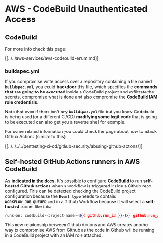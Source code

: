 # AWS - CodeBuild Unauthenticated Access

## CodeBuild

For more info check this page:

[[../../aws-services/aws-codebuild-enum.md]]

### buildspec.yml

If you compromise write access over a repository containing a file named **`buildspec.yml`**, you could **backdoor** this file, which specifies the **commands that are going to be executed** inside a CodeBuild project and exfiltrate the secrets, compromise what is done and also compromise the **CodeBuild IAM role credentials**.

Note that even if there isn't any **`buildspec.yml`** file but you know Codebuild is being used (or a different CI/CD) **modifying some legit code** that is going to be executed can also get you a reverse shell for example.

For some related information you could check the page about how to attack Github Actions (similar to this):

[[../../../../pentesting-ci-cd/github-security/abusing-github-actions/]]

## Self-hosted GitHub Actions runners in AWS CodeBuild [](#action-runner)

As [**indicated in the docs**](https://docs.aws.amazon.com/codebuild/latest/userguide/action-runner.html), It's possible to configure **CodeBuild** to run **self-hosted Github actions** when a workflow is triggered inside a Github repo configured. This can be detected checking the CodeBuild project configuration because the **`Event type`** needs to contain: **`WORKFLOW_JOB_QUEUED`** and in a Github Workflow because it will select a **self-hosted** runner like this:

```bash
runs-on: codebuild-<project-name>-${{ github.run_id }}-${{ github.run_attempt }}
```

This new relationship between Github Actions and AWS creates another way to compromise AWS from Github as the code in Github will be running in a CodeBuild project with an IAM role attached.

